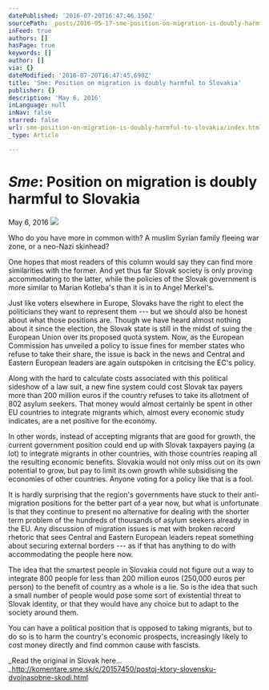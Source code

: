 ```yaml
---
datePublished: '2016-07-20T16:47:46.150Z'
sourcePath: _posts/2016-05-17-sme-position-on-migration-is-doubly-harmful-to-slovakia.md
inFeed: true
authors: []
hasPage: true
keywords: []
author: []
via: {}
dateModified: '2016-07-20T16:47:45.690Z'
title: 'Sme: Position on migration is doubly harmful to Slovakia'
publisher: {}
description: 'May 6, 2016'
inLanguage: null
inNav: false
starred: false
url: sme-position-on-migration-is-doubly-harmful-to-slovakia/index.html
_type: Article

---
```

# _**Sme**_**: Position on migration is doubly harmful to Slovakia**

May 6, 2016
![](https://the-grid-user-content.s3-us-west-2.amazonaws.com/c15c5754-3975-4e1b-8152-10c5a3b03324.jpg)

Who do you have more in common with? A muslim Syrian family fleeing war zone, or a neo-Nazi skinhead?

One hopes that most readers of this column would say they can find more similarities with the former. And yet thus far Slovak society is only proving accommodating to the latter, while the policies of the Slovak government is more similar to Marian Kotleba's than it is in to Angel Merkel's.

Just like voters elsewhere in Europe, Slovaks have the right to elect the politicians they want to represent them --- but we should also be honest about what those positions are. Though we have heard almost nothing about it since the election, the Slovak state is still in the midst of suing the European Union over its proposed quota system. Now, as the European Commission has unveiled a policy to issue fines for member states who refuse to take their share, the issue is back in the news and Central and Eastern European leaders are again outspoken in critcising the EC's policy.

Along with the hard to calculate costs associated with this political sideshow of a law suit, a new fine system could cost Slovak tax payers more than 200 million euros if the country refuses to take its allotment of 802 asylum seekers. That money would almost certainly be spent in other EU countries to integrate migrants which, almost every economic study indicates, are a net positive for the economy.

In other words, instead of accepting migrants that are good for growth, the current government position could end up with Slovak taxpayers paying (a lot) to integrate migrants in other countries, with those countries reaping all the resulting economic benefits. Slovakia would not only miss out on its own potential to grow, but pay to limit its own growth while subsidising the economies of other countries. Anyone voting for a policy like that is a fool.

It is hardly surprising that the region's governments have stuck to their anti-migration positions for the better part of a year now, but what is unfortunate is that they continue to present no alternative for dealing with the shorter term problem of the hundreds of thousands of asylum seekers already in the EU. Any discussion of migration issues is met with broken record rhetoric that sees Central and Eastern European leaders repeat something about securing external borders --- as if that has anything to do with accommodating the people here now.

The idea that the smartest people in Slovakia could not figure out a way to integrate 800 people for less than 200 million euros (250,000 euros per person) to the benefit of country as a whole is a lie. So is the idea that such a small number of people would pose some sort of existential threat to Slovak identity, or that they would have any choice but to adapt to the society around them.

You can have a political position that is opposed to taking migrants, but to do so is to harm the country's economic prospects, increasingly likely to cost money directly and find common cause with fascists.

_Read the original in Slovak here... _http://komentare.sme.sk/c/20157450/postoj-ktory-slovensku-dvojnasobne-skodi.html